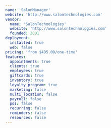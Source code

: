```yaml
---
name: 'SalonManager'
website: 'http://www.salontechnologies.com'
vendor:
  name: 'SalonTechnologies'
  website: 'http://www.salontechnologies.com'
  founded: 2001
deployment:
  installed: true
  web: false
pricing: 'from $495.00/one-time'
features:
  appointments: true
  clients: true
  employees: true
  giftcards: true
  inventory: true
  loyalty_program: true
  marketing: false
  multi_location: false
  payroll: false
  pos: false
  recurring: false
  reminders: false
  resources: false
---
```

